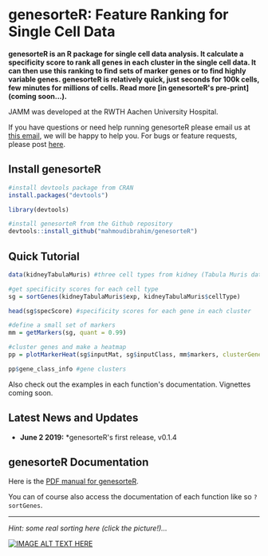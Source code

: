 genesorteR: Feature Ranking for Single Cell Data
======

**genesorteR is an R package for single cell data analysis. It calculate a specificity score to rank all genes in each cluster in the single cell data. It can then use this ranking to find sets of marker genes or to find highly variable genes. genesorteR is relatively quick, just seconds for 100k cells, few minutes for millions of cells. Read more [in genesorteR's pre-print](coming soon...).** 

JAMM was developed at the RWTH Aachen University Hospital.

If you have questions or need help running genesorteR please email us at [this email](http://scr.im/jammpro), we will be happy to help you. For bugs or feature requests, please post [here](https://github.com/mahmoudibrahim/genesorteR/issues).



Install genesorteR
------
```R
#install devtools package from CRAN
install.packages("devtools") 

library(devtools)

#install genesorteR from the Github repository
devtools::install_github("mahmoudibrahim/genesorteR") 
```

Quick Tutorial
------

```R
data(kidneyTabulaMuris) #three cell types from kidney (Tabula Muris data)

#get specificity scores for each cell type
sg = sortGenes(kidneyTabulaMuris$exp, kidneyTabulaMuris$cellType)

head(sg$specScore) #specificity scores for each gene in each cluster

#define a small set of markers
mm = getMarkers(sg, quant = 0.99)

#cluster genes and make a heatmap
pp = plotMarkerHeat(sg$inputMat, sg$inputClass, mm$markers, clusterGenes=TRUE, outs = TRUE)

pp$gene_class_info #gene clusters
```

Also check out the examples in each function's documentation. Vignettes coming soon.


Latest News and Updates
------

* **June 2 2019:** *genesorteR's first release, v0.1.4


genesorteR Documentation
------

Here is the [PDF manual for genesorteR](https://github.com/mahmoudibrahim/genesorteR/genesorteR.pdf). 

You can of course also access the documentation of each function like so `?sortGenes`.





---

*Hint: some real sorting here (click the picture!)...*


[![IMAGE ALT TEXT HERE](http://img.youtube.com/vi/kPRA0W1kECg/0.jpg)](https://www.youtube.com/watch?v=kPRA0W1kECg)
